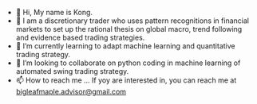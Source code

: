 - 👋 Hi, My name is Kong.
- 👀 I am a discretionary trader who uses pattern recognitions in financial markets to set up the rational thesis on global macro, trend following and evidence based trading strategies.
- 🌱 I’m currently learning to adapt machine learning and quantitative trading strategy.
- 💞️ I’m looking to collaborate on python coding in machine learning of automated swing trading strategy. 
- 📫 How to reach me ... If yoy are interested in, you can reach me at bigleafmaple.advisor@gmail.com

<!---
kongchien/kongchien is a ✨ special ✨ repository because its `README.md` (this file) appears on your GitHub profile.
You can click the Preview link to take a look at your changes.
--->

